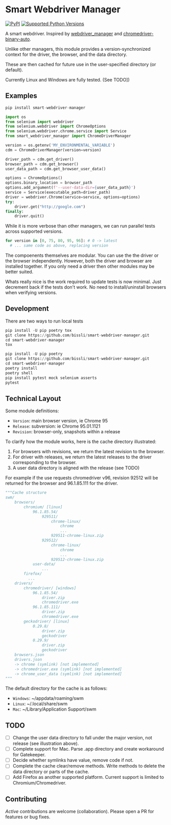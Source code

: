 Smart Webdriver Manager
=======================
[![PyPI](https://img.shields.io/pypi/v/smart-webdriver-manager.svg)](https://pypi.org/project/smart-webdriver-manager)
[![Supported Python Versions](https://img.shields.io/pypi/pyversions/smart-webdriver-manager.svg)](https://pypi.org/project/smart-webdriver-manager/)

A smart webdriver. Inspired by [webdriver_manager](https://github.com/SergeyPirogov/webdriver_manager/) and [chromedriver-binary-auto](github.com/danielkaiser/python-chromedriver-binary).

Unlike other managers, this module provides a version-synchronized context for the driver, the browser, and the data directory.

These are then cached for future use in the user-specified directory (or default).

Currently Linux and Windows are fully tested. (See TODO])

Examples
--------

```python
pip install smart-webdriver-manager
```

```python
import os
from selenium import webdriver
from selenium.webdriver import ChromeOptions
from selenium.webdriver.chrome.service import Service
from smart_webdriver_manager import ChromeDriverManager

version = os.getenv('MY_ENVIRONMENTAL_VARIABLE')
cdm = ChromeDriverManager(version=version)

driver_path = cdm.get_driver()
browser_path = cdm.get_browser()
user_data_path = cdm.get_browser_user_data()

options = ChromeOptions()
options.binary_location = browser_path
options.add_argument(f'--user-data-dir={user_data_path}')
service = Service(executable_path=driver_path)
driver = webdriver.Chrome(service=service, options=options)
try:
    driver.get("http://google.com")
finally:
    driver.quit()
```

While it is more verbose than other managers, we can run parallel tests across supported versions.

```python
for version in [0, 75, 80, 95, 96]: # 0 -> latest
  # ... same code as above, replacing version
```

The compoenents themselves are modular. You can use the the driver or the browser independently.
However, both the driver and browser are installed together. If you only need a driver then other modules may be better suited.

Whats really nice is the work required to update tests is now minimal. Just decrement back if the tests don't work.
No need to install/uninstall browsers when verifying versions.

Development
-----------

There are two ways to run local tests

```python
pip install -U pip poetry tox
git clone https://github.com/bissli/smart-webdriver-manager.git
cd smart-webdriver-manager
tox
```

```python
pip install -U pip poetry
git clone https://github.com/bissli/smart-webdriver-manager.git
cd smart-webdriver-manager
poetry install
poetry shell
pip install pytest mock selenium asserts
pytest
```

Technical Layout
----------------

Some module definitions:

- `Version`: main browser version, ie Chrome 95
- `Release`: subversion: ie Chrome 95.01.1121
- `Revision`: browser-only, snapshots within a release

To clarify how the module works, here is the cache directory illustrated:

1. For browsers with revisions, we return the latest revision to the browser.
2. For driver with releases, we return the latest releases to the driver corresponding to the browser.
3. A user data directory is aligned with the release (see TODO)

For example if the use requests chromedriver v96, revision 92512 will be returned for the browser and 96.1.85.111 for the driver.

```python
"""Cache structure
swm/
    browsers/
        chromium/ [linux]
            96.1.85.54/
                929511/
                    chrome-linux/
                        chrome
                        ...
                    929511-chrome-linux.zip
                929512/
                    chrome-linux/
                        chrome
                        ...
                    929512-chrome-linux.zip
            user-data/
                ...
        firefox/
          ...
    drivers/
        chromedriver/ [windows]
            96.1.85.54/
                driver.zip
                chromedriver.exe
            96.1.85.111/
                driver.zip
                chromedriver.exe
        geckodriver/ [linux]
            0.29.8/
                driver.zip
                geckodriver
            0.29.9/
                driver.zip
                geckodriver
    browsers.json
    drivers.json
    -> chrome (symlink) [not implemented]
    -> chromedriver.exe (symlink) [not implemented]
    -> chrome_user_data (symlink) [not implemented]
"""
```

The default directory for the cache is as follows:

- `Windows`: ~/appdata/roaming/swm
- `Linux`:   ~/.local/share/swm
- `Mac`:  ~/Library/Application Support/swm

TODO
----
- [ ] Change the user data directory to fall under the major version, not release (see illustration above).
- [ ] Complete support for Mac. Parse .app directory and create workaround for Gatekeeper.
- [ ] Decide whether symlinks have value, remove code if not.
- [ ] Complete the cache clear/remove methods. Write methods to delete the data directory or parts of the cache.
- [ ] Add Firefox as another supported platform. Current support is limited to Chromium/Chromedriver.

Contributing
------------

*Active* contributions are welcome (collaboration). Please open a PR for features or bug fixes.
